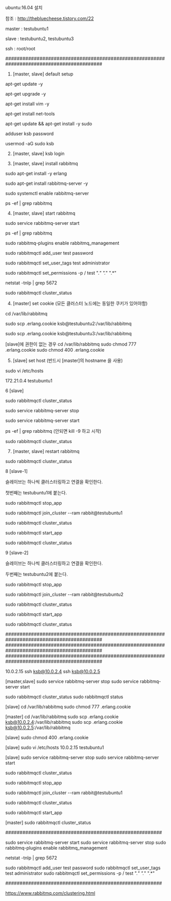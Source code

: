 ubuntu:16.04 설치

참조 : http://thebluecheese.tistory.com/22


master : testubuntu1

slave : testubuntu2, testubuntu3

ssh : root/root


##########################################################################################


1. [master, slave] default setup

apt-get update -y

apt-get upgrade -y

apt-get install vim -y

apt-get install net-tools

apt-get update && apt-get install -y sudo

adduser ksb
password

usermod -aG sudo ksb


2. [master, slave] ksb login 


3. [master, slave] install rabbitmq 

sudo apt-get install -y erlang

sudo apt-get install rabbitmq-server -y

sudo systemctl enable rabbitmq-server

ps -ef | grep rabbitmq



4. [master, slave] start rabbitmq 

sudo service rabbitmq-server start

ps -ef | grep rabbitmq

sudo rabbitmq-plugins enable rabbitmq_management

sudo rabbitmqctl add_user test password

sudo rabbitmqctl set_user_tags test administrator

sudo rabbitmqctl set_permissions -p / test ".*" ".*" ".*"

netstat -tnlp | grep 5672

sudo rabbitmqctl cluster_status


4. [master] set cookie (모든 클러스터 노드에는 동일한 쿠키가 있어야함)

cd /var/lib/rabbitmq

sudo scp .erlang.cookie ksb@testubuntu2:/var/lib/rabbitmq

sudo scp .erlang.cookie ksb@testubuntu3:/var/lib/rabbitmq

[slave]에 권한이 없는 경우 cd /var/lib/rabbitmq
sudo chmod 777 .erlang.cookie
sudo chmod 400 .erlang.cookie


5. [slave] set host (반드시 [master]의 hostname 을 사용)

sudo vi /etc/hosts

172.21.0.4      testubuntu1


6  [slave]

sudo rabbitmqctl cluster_status

sudo service rabbitmq-server stop

sudo service rabbitmq-server start

ps -ef | grep rabbitmq
(안되면 kill -9 하고 시작)

sudo rabbitmqctl cluster_status


7. [master, slave] restart rabbitmq 

sudo rabbitmqctl cluster_status


8  [slave-1]

슬레이브는 하나씩 클러스터링하고 연결을 확인한다.

첫번째는 testubuntu1에 붙는다.

sudo rabbitmqctl stop_app

sudo rabbitmqctl join_cluster --ram rabbit@testubuntu1

sudo rabbitmqctl cluster_status

sudo rabbitmqctl start_app

sudo rabbitmqctl cluster_status


9  [slave-2]

슬레이브는 하나씩 클러스터링하고 연결을 확인한다.

두번째는 testubuntu2에 붙는다.

sudo rabbitmqctl stop_app

sudo rabbitmqctl join_cluster --ram rabbit@testubuntu2

sudo rabbitmqctl cluster_status

sudo rabbitmqctl start_app

sudo rabbitmqctl cluster_status


##########################################################################################
##########################################################################################
##########################################################################################


10.0.2.15
ssh ksb@10.0.2.4
ssh ksb@10.0.2.5


[master,slave]
sudo service rabbitmq-server stop
sudo service rabbitmq-server start

sudo rabbitmqctl cluster_status
sudo rabbitmqctl status

[slave]
cd /var/lib/rabbitmq
sudo chmod 777 .erlang.cookie

[master]
cd /var/lib/rabbitmq
sudo scp .erlang.cookie ksb@10.0.2.4:/var/lib/rabbitmq
sudo scp .erlang.cookie ksb@10.0.2.5:/var/lib/rabbitmq

[slave]
sudo chmod 400 .erlang.cookie

[slave]
sudo vi /etc/hosts
10.0.2.15       testubuntu1

[slave]
sudo service rabbitmq-server stop
sudo service rabbitmq-server start

sudo rabbitmqctl cluster_status

sudo rabbitmqctl stop_app

sudo rabbitmqctl join_cluster --ram rabbit@testubuntu1

sudo rabbitmqctl cluster_status

sudo rabbitmqctl start_app



[master]
sudo rabbitmqctl cluster_status


#######################################################


sudo service rabbitmq-server start
sudo service rabbitmq-server stop
sudo rabbitmq-plugins enable rabbitmq_management

netstat -tnlp | grep 5672

sudo rabbitmqctl add_user test password
sudo rabbitmqctl set_user_tags test administrator
sudo rabbitmqctl set_permissions -p / test ".*" ".*" ".*"

#######################################################


https://www.rabbitmq.com/clustering.html







